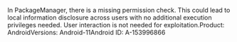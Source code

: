 In PackageManager, there is a missing permission check. This could lead to local information disclosure across users with no additional execution privileges needed. User interaction is not needed for exploitation.Product: AndroidVersions: Android-11Android ID: A-153996866
